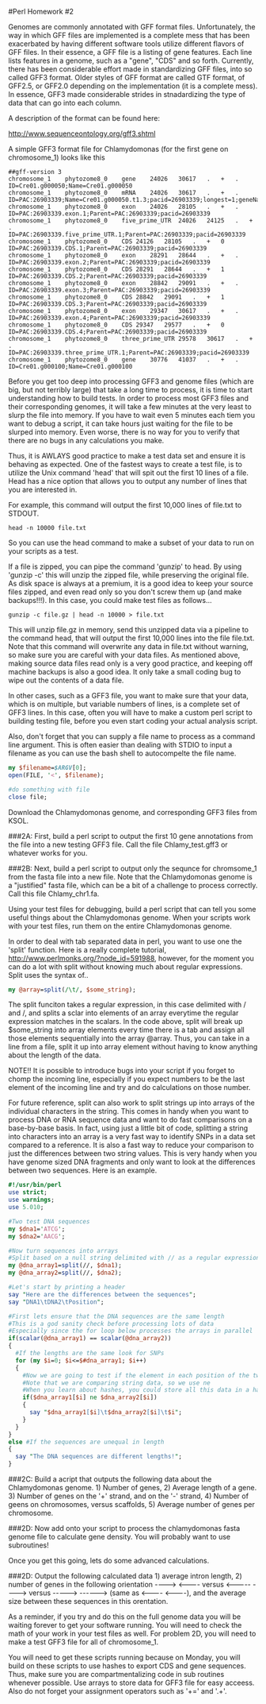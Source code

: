 #Perl Homework #2

Genomes are commonly annotated with GFF format files. Unfortunately, the way in which GFF files are implemented is a complete mess that has been exacerbated by having different software tools utilize different flavors of GFF files. In their essence, a GFF file is a listing of gene features. Each line lists features in a genome, such as a "gene", "CDS" and so forth. Currently, there has been considerable effort made in standardizing GFF files, into so called GFF3 format. Older styles of GFF format are called GTF format, of GFF2.5, or GFF2.0 depending on the implementation (it is a complete mess). In essence, GFF3 made considerable strides in stnadardizing the type of data that can go into each column.

A description of the format can be found here:

http://www.sequenceontology.org/gff3.shtml

A simple GFF3 format file for Chlamydomonas (for the first gene on chromosome_1) looks like this

```GFF3
##gff-version 3
chromosome_1	phytozome8_0	gene	24026	30617	.	+	.	ID=Cre01.g000050;Name=Cre01.g000050
chromosome_1	phytozome8_0	mRNA	24026	30617	.	+	.	ID=PAC:26903339;Name=Cre01.g000050.t1.3;pacid=26903339;longest=1;geneName=RWP14;Parent=Cre01.g000050
chromosome_1	phytozome8_0	exon	24026	28105	.	+	.	ID=PAC:26903339.exon.1;Parent=PAC:26903339;pacid=26903339
chromosome_1	phytozome8_0	five_prime_UTR	24026	24125	.	+	.	ID=PAC:26903339.five_prime_UTR.1;Parent=PAC:26903339;pacid=26903339
chromosome_1	phytozome8_0	CDS	24126	28105	.	+	0	ID=PAC:26903339.CDS.1;Parent=PAC:26903339;pacid=26903339
chromosome_1	phytozome8_0	exon	28291	28644	.	+	.	ID=PAC:26903339.exon.2;Parent=PAC:26903339;pacid=26903339
chromosome_1	phytozome8_0	CDS	28291	28644	.	+	1	ID=PAC:26903339.CDS.2;Parent=PAC:26903339;pacid=26903339
chromosome_1	phytozome8_0	exon	28842	29091	.	+	.	ID=PAC:26903339.exon.3;Parent=PAC:26903339;pacid=26903339
chromosome_1	phytozome8_0	CDS	28842	29091	.	+	1	ID=PAC:26903339.CDS.3;Parent=PAC:26903339;pacid=26903339
chromosome_1	phytozome8_0	exon	29347	30617	.	+	.	ID=PAC:26903339.exon.4;Parent=PAC:26903339;pacid=26903339
chromosome_1	phytozome8_0	CDS	29347	29577	.	+	0	ID=PAC:26903339.CDS.4;Parent=PAC:26903339;pacid=26903339
chromosome_1	phytozome8_0	three_prime_UTR	29578	30617	.	+	.	ID=PAC:26903339.three_prime_UTR.1;Parent=PAC:26903339;pacid=26903339
chromosome_1	phytozome8_0	gene	30776	41037	.	+	.	ID=Cre01.g000100;Name=Cre01.g000100
```

Before you get too deep into processing GFF3 and genome files (which are big, but not terribly large) that take a long time to process, it is time to start understanding how to build tests. In order to process most GFF3 files and their corresponding genomes, it will take a few minutes at the very least to slurp the file into memory. If you have to wait even 5 minutes each tiem you want to debug a script, it can take hours just waiting for the file to be slurped into memory. Even worse, there is no way for you to verify that there are no bugs in any calculations you make.

Thus, it is AWLAYS good practice to make a test data set and ensure it is behaving as expected. One of the fastest ways to create a test file, is to utilize the Unix command 'head' that will spit out the first 10 lines of a file. Head has a nice option that allows you to output any number of lines that you are interested in.

For example, this command will output the first 10,000 lines of file.txt to STDOUT.

```unix
head -n 10000 file.txt
```

So you can use the head command to make a subset of your data to run on your scripts as a test. 

If a file is zipped, you can pipe the command 'gunzip' to head. By using 'gunzip -c' this will unzip the zipped file, while preserving the original file. As disk space is always at a premium, it is a good idea to keep your source files zipped, and even read only so you don't screw them up (and make backups!!!). In this case, you could make test files as follows...

```unix
gunzip -c file.gz | head -n 10000 > file.txt
```

This will unzip file.gz in memory, send this unzipped data via a pipeline to the command head, that will output the first 10,000 lines into the file file.txt. Note that this command will overwrite any data in file.txt without warning, so make sure you are careful with your data files. As mentioned above, making source data files read only is a very good practice, and keeping off machine backups is also a good idea. It only take a small coding bug to wipe out the contents of a data file.

In other cases, such as a GFF3 file, you want to make sure that your data, which is on multiple, but variable numbers of lines, is a complete set of GFF3 lines. In this case, often you will have to make a custom perl script to building testing file, before you even start coding your actual analysis script.

Also, don't forget that you can supply a file name to process as a command line argument. This is often easier than dealing with STDIO to input a filename as you can use the bash shell to autocompelte the file name.

```perl
my $filename=$ARGV[0];
open(FILE, '<', $filename);

#do something with file
close file;
```


Download the Chlamydomonas genome, and corresponding GFF3 files from KSOL.

###2A: First, build a perl script to output the first 10 gene annotations from the file into a new testing GFF3 file. Call the file Chlamy_test.gff3 or whatever works for you.

###2B: Next, build a perl script to output only the sequnce for chromsome_1 from the fasta file into a new file. Note that the Chlamydomonas genome is a "justified" fasta file, which can be a bit of a challenge to process correctly. Call this file Chlamy_chr1.fa.

Using your test files for debugging, build a perl script that can tell you some useful things about the Chlamydomonas genome. When your scripts work with your test files, run them on the entire Chlamydomonas genome.

In order to deal with tab separated data in perl, you want to use one the 'split' function. Here is a really complete tutorial, http://www.perlmonks.org/?node_id=591988, however, for the moment you can do a lot with split without knowing much about regular expressions. Split uses the syntax of..
```perl
my @array=split(/\t/, $some_string);
```
The split funciton takes a regular expression, in this case delimited with / and /, and splits a sclar into elements of an array everytime the regular expression matches in the scalars. In the code above, split will break up $some_string into array elements every time there is a tab and assign all those elements sequentially into the array @array. Thus, you can take in a line from a file, split it up into array element without having to know anything about the length of the data.

NOTE!! It is possible to introduce bugs into your script if you forget to chomp the incoming line, especially if you expect numbers to be the last element of the incoming line and try and do calculations on those number.

For future reference, split can also work to split strings up into arrays of the individual characters in the string. This comes in handy when you want to process DNA or RNA sequence data and want to do fast comparisons on a base-by-base basis. In fact, using just a little bit of code, splitting a string into characters into an array is a very fast way to identify SNPs in a data set compared to a reference. It is also a fast way to reduce your comparison to just the differences between two string values. This is very handy when you have genome sized DNA fragments and only want to look at the differences between two sequences. Here is an example.
```perl
#!/usr/bin/perl
use strict;
use warnings;
use 5.010;

#Two test DNA sequences
my $dna1='ATCG';
my $dna2='AACG';

#Now turn sequences into arrays
#Split based on a null string delimited with // as a regular expression
my @dna_array1=split(//, $dna1);
my @dna_array2=split(//, $dna2);

#Let's start by printing a header
say "Here are the differences between the sequences";
say "DNA1\tDNA2\tPosition";

#First lets ensure that the DNA sequences are the same length
#This is a god sanity check before processing lots of data
#Especially since the for loop below processes the arrays in parallel
if(scalar(@dna_array1) == scalar(@dna_array2))
{
  #If the lengths are the same look for SNPs
  for (my $i=0; $i<=$#dna_array1; $i++)
  {
    #Now we are going to test if the element in each position of the two arrays is the same
    #Note that we are comparing string data, so we use ne
    #When you learn about hashes, you could store all this data in a hash for later processing
    if($dna_array1[$i] ne $dna_array2[$i])
    {
      say "$dna_array1[$i]\t$dna_array2[$i]\t$i"; 
    }
  }
}
else #If the sequences are unequal in length
{
  say "The DNA sequences are different lengths!";
}
```




###2C: Build a acript that outputs the following data about the Chlamydomonas genome. 1) Number of genes, 2) Average length of a gene. 3) Number of genes on the '+' strand, and on the '-' strand, 4) Number of geens on chromosomes, versus scaffolds, 5) Average number of genes per chromosome.

###2D: Now add onto your script to process the chlamydomonas fasta genome file to calculate gene density. You will probably want to use subroutines!

Once you get this going, lets do some advanced calculations.

###2D: Output the following calculated data 1) average intron length, 2) number of genes in the following orientation ----> <---- versus <----- ----> versus -----> ------> (same as <---- <----), and the average size between these sequences in this orentation.

As a reminder, if you try and do this on the full genome data you will be waiting forever to get your software running. You will need to check the math of your work in your test files as well. For problem 2D, you will need to make a test GFF3 file for all of chromosome_1.

You will need to get these scripts running because on Monday, you will build on these scripts to use hashes to export CDS and gene sequences. Thus, make sure you are compartmentalizing code in sub routines whenever possible. Use arrays to store data for GFF3 file for easy acceess. Also do not forget your assignment operators such as '+=' and '.+'.










